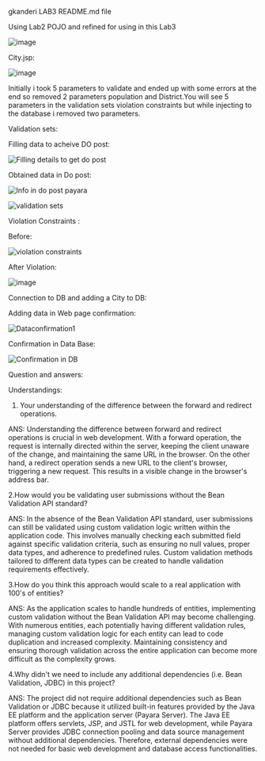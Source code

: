 gkanderi LAB3 README.md file

Using Lab2 POJO and refined for using in this Lab3

![image](https://github.com/itmd4515/itmd4515-s24-fp-Kanderi-guruteja/assets/105558277/7da68fe5-6435-4a67-bf9b-c424e6117825)

City.jsp:

![image](https://github.com/itmd4515/itmd4515-s24-fp-Kanderi-guruteja/assets/105558277/2396ea53-1eba-433d-b681-04db10bf514e)

Initially i took 5 parameters to validate and ended up with some errors at the end so removed 2 parameters population and District.You will see 5 parameters in the validation sets violation constraints but while injecting to the database i removed two parameters.

Validation sets:

Filling data to acheive DO post:

 ![Filling details to get do post](https://github.com/itmd4515/itmd4515-s24-fp-Kanderi-guruteja/assets/105558277/046a76bc-15f1-449a-af39-f5cba2d40fe1)
 
Obtained data in Do post:

![Info in do post payara ](https://github.com/itmd4515/itmd4515-s24-fp-Kanderi-guruteja/assets/105558277/8ccd73d6-4a3f-4c2e-bdda-fda4bb2918d6)



![validation sets](https://github.com/itmd4515/itmd4515-s24-fp-Kanderi-guruteja/assets/105558277/b93bc5f7-cc3e-431e-a4e2-52e09883e511)

Violation Constraints :

Before:

![violation constraints](https://github.com/itmd4515/itmd4515-s24-fp-Kanderi-guruteja/assets/105558277/133af141-8827-44e5-b6a0-9c43705404d2)


After Violation:

![image](https://github.com/itmd4515/itmd4515-s24-fp-Kanderi-guruteja/assets/105558277/949f92bc-d35c-4c59-9e27-47587fe66e07)


Connection to DB and adding a City to DB:


Adding data in Web page confirmation:

![Dataconfirmation1](https://github.com/itmd4515/itmd4515-s24-fp-Kanderi-guruteja/assets/105558277/cf64b2a9-7db4-49a2-bb7f-d86df363305f)

Confirmation in Data Base:

![Confirmation in DB](https://github.com/itmd4515/itmd4515-s24-fp-Kanderi-guruteja/assets/105558277/4c0a2af7-519a-448f-93ff-4b79ed52daa9)

Question and answers:

Understandings:

1. Your understanding of the difference between the forward and redirect operations.
   
 ANS: Understanding the difference between forward and redirect operations is crucial in web development. With a forward operation, the request is internally directed within the server, keeping the client unaware of the change, and maintaining the same URL in the browser. On the other hand, a redirect operation sends a new URL to the client's browser, triggering a new request. This results in a visible change in the browser's address bar.

2.How would you be validating user submissions without the Bean Validation API standard?

ANS: In the absence of the Bean Validation API standard, user submissions can still be validated using custom validation logic written within the application code. This involves manually checking each submitted field against specific validation criteria, such as ensuring no null values, proper data types, and adherence to predefined rules. Custom validation methods tailored to different data types can be created to handle validation requirements effectively.

3.How do you think this approach would scale to a real application with 100's of entities? 

ANS: As the application scales to handle hundreds of entities, implementing custom validation without the Bean Validation API may become challenging. With numerous entities, each potentially having different validation rules, managing custom validation logic for each entity can lead to code duplication and increased complexity. Maintaining consistency and ensuring thorough validation across the entire application can become more difficult as the complexity grows.

4.Why didn't we need to include any additional dependencies (i.e. Bean Validation, JDBC) in this project? 

ANS: The project did not require additional dependencies such as Bean Validation or JDBC because it utilized built-in features provided by the Java EE platform and the application server (Payara Server). The Java EE platform offers servlets, JSP, and JSTL for web development, while Payara Server provides JDBC connection pooling and data source management without additional dependencies. Therefore, external dependencies were not needed for basic web development and database access functionalities.
